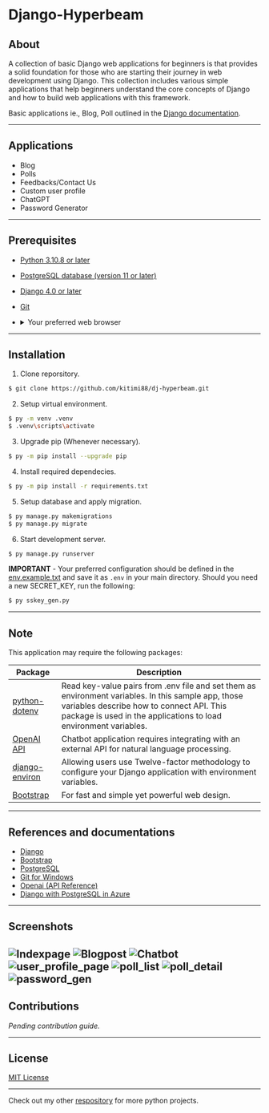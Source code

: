 # Django-Hyperbeam
<!-- A collection of basic Django web applications for beginners. -->

## About

A collection of basic Django web applications for beginners is that provides a solid foundation for those who are starting their journey in web development using Django. This collection includes various simple applications that help beginners understand the core concepts of Django and how to build web applications with this framework. 

Basic applications ie., Blog, Poll outlined in the [Django documentation](https://docs.djangoproject.com/en/4.2/intro/tutorial01/#writing-your-first-django-app-part-1).


---

## Applications
- Blog
- Polls
- Feedbacks/Contact Us
- Custom user profile
- ChatGPT
- Password Generator
---
## Prerequisites
- [Python 3.10.8 or later](https://www.python.org/downloads/)
- [PostgreSQL database (version 11 or later)]((https://www.postgresql.org/download/))
- [Django 4.0 or later](https://www.djangoproject.com/download/)
- [Git](https://git-scm.com/)
- <details>
    <summary>Your preferred web browser</summary>

  - [Chrome](https://www.google.com/intl/en_ph/chrome/)
  - [Firefox](https://www.mozilla.org/en-US/firefox/new/)
  - [Edge](https://www.microsoft.com/edge/download)
  - [Brave](https://brave.com/download/)

</details>

---

## Installation

1. Clone reporsitory.

```bash
$ git clone https://github.com/kitimi88/dj-hyperbeam.git
```

2. Setup virtual environment.

```bash
$ py -m venv .venv
$ .venv\scripts\activate
```
3. Upgrade pip (Whenever necessary).

```bash
$ py -m pip install --upgrade pip
```

4. Install required dependecies.

```bash
$ py -m pip install -r requirements.txt
```
5. Setup database and apply migration.

```bash
$ py manage.py makemigrations
$ py manage.py migrate
```

6. Start development server.

```bash
$ py manage.py runserver
```
**IMPORTANT** - Your preferred configuration should be defined in the [env.example.txt](./env.example.txt) and save it as ```.env``` in your main directory. Should you need a new SECRET_KEY, run the following:
```bash
$ py sskey_gen.py
```
---


## Note

This application may require the following packages:

| Package | Description |
| ------- | ----------- |
|[python-dotenv](https://pypi.org/project/python-dotenv/) |Read key-value pairs from .env file and set them as environment variables. In this sample app, those variables describe how to connect API. This package is used in the applications to load environment variables.|
|[OpenAI API](https://pypi.org/project/openai/) | Chatbot application requires integrating with an external API for natural language processing.
|[django-environ](https://pypi.org/project/django-environ/) | Allowing users use Twelve-factor methodology to configure your Django application with environment variables.
|[Bootstrap](https://getbootstrap.com/)| For fast and simple yet powerful web design.

---
## References and documentations

* [Django](https://docs.djangoproject.com/en/4.1/)
* [Bootstrap](https://getbootstrap.com/)
* [PostgreSQL](https://www.postgresql.org/download/)
* [Git for Windows](https://gitforwindows.org/)
* [Openai (API Reference)](https://platform.openai.com/docs/api-reference)
* [Django with PostgreSQL in Azure](https://learn.microsoft.com/en-us/azure/app-service/tutorial-python-postgresql-app?tabs=flask%2Cwindows&pivots=deploy-portal)

---
## Screenshots
![Indexpage](./screenshots/blog_page.PNG)
![Blogpost](./screenshots/blog_post.PNG)
![Chatbot](./screenshots/gpt_chat.png)
![user_profile_page](./screenshots/user_profile_page.png)
![poll_list](./screenshots/poll_list.png)
![poll_detail](./screenshots/poll_detail.png)
![password_gen](./screenshots/app_passwgen.png)
---
## Contributions
_Pending contribution guide._
***
## License
[MIT License](./LICENSE)

---
Check out my other [respository](https://github.com/kitimi88/python-minis#python-minis) for more python projects.

